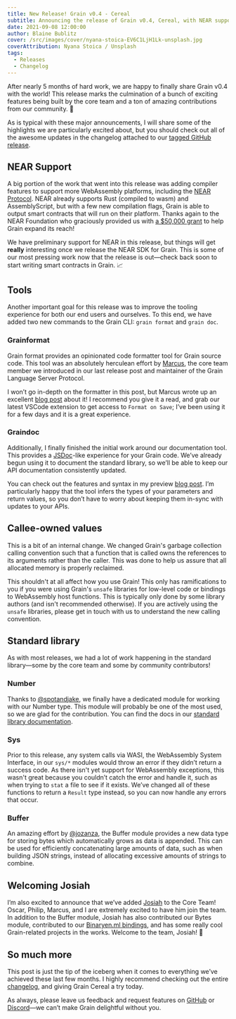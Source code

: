 ```yaml
---
title: New Release! Grain v0.4 - Cereal
subtitle: Announcing the release of Grain v0.4, Cereal, with NEAR support.
date: 2021-09-08 12:00:00
author: Blaine Bublitz
cover: /src/images/cover/nyana-stoica-EV6C1LjH1Lk-unsplash.jpg
coverAttribution: Nyana Stoica / Unsplash
tags:
  - Releases
  - Changelog
---
```


After nearly 5 months of hard work, we are happy to finally share Grain v0.4 with the world! This release marks the culmination of a bunch of exciting features being built by the core team and a ton of amazing contributions from our community. 🎉

As is typical with these major announcements, I will share some of the highlights we are particularly excited about, but you should check out all of the awesome updates in the changelog attached to our [tagged GitHub release](https://github.com/grain-lang/grain/releases/tag/grain-v0.4.0).

## NEAR Support

A big portion of the work that went into this release was adding compiler features to support more WebAssembly platforms, including the [NEAR Protocol](https://near.org/). NEAR already supports Rust (compiled to wasm) and AssemblyScript, but with a few new compilation flags, Grain is able to output smart contracts that will run on their platform. Thanks again to the NEAR Foundation who graciously provided us with [a $50,000 grant](https://grain-lang.org/blog/2021/08/16/grain-awarded-50000-grant-from-near-foundation/) to help Grain expand its reach!

We have preliminary support for NEAR in this release, but things will get **really** interesting once we release the NEAR SDK for Grain. This is some of our most pressing work now that the release is out—check back soon to start writing smart contracts in Grain. 📈

## Tools

Another important goal for this release was to improve the tooling experience for both our end users and ourselves. To this end, we have added two new commands to the Grain CLI: `grain format` and `grain doc`.

### Grainformat

Grain format provides an opinionated code formatter tool for Grain source code. This tool was an absolutely herculean effort by [Marcus](https://twitter.com/marcusr), the core team member we introduced in our last release post and maintainer of the Grain Language Server Protocol.

I won’t go in-depth on the formatter in this post, but Marcus wrote up an excellent [blog post](https://grain-lang.org/blog/2021/09/04/grain-formatter/) about it! I recommend you give it a read, and grab our latest VSCode extension to get access to `Format on Save`; I’ve been using it for a few days and it is a great experience.

### Graindoc

Additionally, I finally finished the initial work around our documentation tool. This provides a [JSDoc](https://jsdoc.app/)-like experience for your Grain code. We’ve already begun using it to document the standard library, so we’ll be able to keep our API documentation consistently updated.

You can check out the features and syntax in my preview [blog post](https://grain-lang.org/blog/2021/08/27/tooling-preview-graindoc/). I’m particularly happy that the tool infers the types of your parameters and return values, so you don’t have to worry about keeping them in-sync with updates to your APIs.

## Callee-owned values

This is a bit of an internal change. We changed Grain's garbage collection calling convention such that a function that is called owns the references to its arguments rather than the caller. This was done to help us assure that all allocated memory is properly reclaimed.

This shouldn't at all affect how you use Grain! This only has ramifications to you if you were using Grain's `unsafe` libraries for low-level code or bindings to WebAssembly host functions. This is typically only done by some library authors (and isn't recommended otherwise). If you are actively using the `unsafe` libraries, please get in touch with us to understand the new calling convention.

## Standard library

As with most releases, we had a lot of work happening in the standard library—some by the core team and some by community contributors!

### Number

Thanks to [@spotandjake](https://twitter.com/spotandjake), we finally have a dedicated module for working with our Number type. This module will probably be one of the most used, so we are glad for the contribution. You can find the docs in our [standard library documentation](https://grain-lang.org/docs/stdlib/number).

### Sys

Prior to this release, any system calls via WASI, the WebAssembly System Interface, in our `sys/*` modules would throw an error if they didn’t return a success code. As there isn't yet support for WebAssembly exceptions, this wasn't great because you couldn’t catch the error and handle it, such as when trying to `stat` a file to see if it exists. We’ve changed all of these functions to return a `Result` type instead, so you can now handle any errors that occur.

### Buffer

An amazing effort by [@jozanza](https://twitter.com/jozanza), the Buffer module provides a new data type for storing bytes which automatically grows as data is appended. This can be used for efficiently concatenating large amounts of data, such as when building JSON strings, instead of allocating excessive amounts of strings to combine.

## Welcoming Josiah

I’m also excited to announce that we’ve added [Josiah](https://twitter.com/jozanza) to the Core Team! Oscar, Philip, Marcus, and I are extremely excited to have him join the team. In addition to the Buffer module, Josiah has also contributed our Bytes module, contributed to our [Binaryen.ml bindings](https://github.com/grain-lang/binaryen.ml), and has some really cool Grain-related projects in the works. Welcome to the team, Josiah! 🙌

## So much more

This post is just the tip of the iceberg when it comes to everything we’ve achieved these last few months. I highly recommend checking out the entire [changelog](https://github.com/grain-lang/grain/releases/tag/grain-v0.4.0), and giving Grain Cereal a try today.

As always, please leave us feedback and request features on [GitHub](https://github.com/grain-lang/grain/issues) or [Discord](​​https://discord.com/invite/grain-lang)—we can’t make Grain delightful without you.
